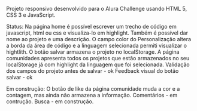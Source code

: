 Projeto responsivo desenvolvido para o Alura Challenge usando HTML 5, CSS 3 e JavaScript.

Status:
Na página home é possível escrever um trecho de código em javascript, html ou css
e visualiza-lo em highlight.
Também é possível dar nome ao projeto e uma descrição.
O campo color do Personalização altera a borda da área de código e a linguagem
selecionada permiti visualizar o hightlith.
O botão salvar armazena o projeto no localStorage.
A página comunidades apresenta todos os projetos que estão armazenados no seu 
localStorage já com highlight da linguagem que foi selecionada.
Validação dos campos do projeto antes de salvar - ok
Feedback visual do botão salvar - ok

Em construção:
O botão de like da página comunidade muda a cor e a contagem, mas ainda não armazena a informação.
Comentários - em contrução.
Busca - em construção.